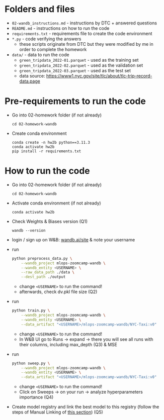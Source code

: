 # Folders and files
- ```02-wandb_instructions.md``` - instructions by DTC + answered questions
- ```README.md``` - instructions on how to run the code
- ```requirements.txt``` - requirements file to create the code environment
- ```*.py``` - code verifying the answers
    - these scripts originate from DTC but they were modified by me in order to complete the homework
- ```data/``` - data to run the code
    - ```green_tripdata_2022-01.parquet``` - used as the training set
    - ```green_tripdata_2022-02.parquet``` - used as the validation set
    - ```green_tripdata_2022-03.parquet``` - used as the test set
    - data source: https://www1.nyc.gov/site/tlc/about/tlc-trip-record-data.page

# Pre-requirements to run the code
- Go into 02-homework folder (if not already)
    ```
    cd 02-homework-wandb
    ```
- Create conda environment
    ```
    conda create -n hw2b python==3.11.3
    conda activate hw2b
    pip install -r requirements.txt
    ```

# How to run the code
- Go into 02-homework folder (if not already)
    ```
    cd 02-homework-wandb
    ```
- Activate conda environment (if not already)
    ```
    conda activate hw2b
    ```
- Check Weights & Biases version (Q1)
    ```
    wandb --version
    ```
- login / sign up on W&B: [wandb.ai/site](https://wandb.ai/site) & note your username

- run
    ```bash
    python preprocess_data.py \
        --wandb_project mlops-zoomcamp-wandb \
        --wandb_entity <USERNAME> \
        --raw_data_path ./data \
        --dest_path ./output
    ```
    - change ```<USERNAME>``` to run the command!
    - afterwards, check dv.pkl file size (Q2)
- run
    ```bash
    python train.py \
        --wandb_project mlops-zoomcamp-wandb \
        --wandb_entity <USERNAME> \
        --data_artifact "<USERNAME>/mlops-zoomcamp-wandb/NYC-Taxi:v0"
    ```
    - change ```<USERNAME>``` to run the command!
    - In W&B UI go to Runs -> expand -> there you will see all runs with their columns, including max_depth (Q3) & MSE

- run
    ```bash
    python sweep.py \
        --wandb_project mlops-zoomcamp-wandb \
        --wandb_entity <USERNAME> \
        --data_artifact "<USERNAME>/mlops-zoomcamp-wandb/NYC-Taxi:v0"
    ```
    - change ```<USERNAME>``` to run the command!
    - Click on Sweeps -> on your run -> analyze hyperparameters importance (Q4)

- Create model registry and link the best model to this registry (follow the steps of Manual Linking of [this section](https://docs.wandb.ai/guides/models/walkthrough#1-create-a-new-registered-model)) (Q5)